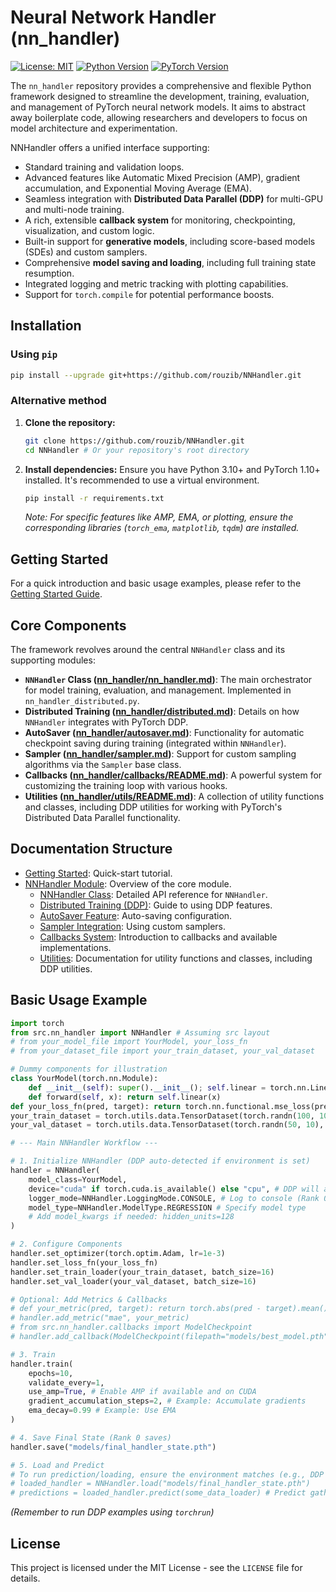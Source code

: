# Neural Network Handler (nn_handler)

[![License: MIT](https://img.shields.io/badge/License-MIT-yellow.svg)](https://opensource.org/licenses/MIT) <!-- Optional: Add license -->
[![Python Version](https://img.shields.io/badge/python-3.10%2B-blue.svg)](https://www.python.org/) <!-- Optional: Add Python version -->
[![PyTorch Version](https://img.shields.io/badge/pytorch-2.0%2B-orange.svg)](https://pytorch.org/) <!-- Optional: Add PyTorch version -->

The `nn_handler` repository provides a comprehensive and flexible Python framework designed to streamline the development, training, evaluation, and management of PyTorch neural network models. It aims to abstract away boilerplate code, allowing researchers and developers to focus on model architecture and experimentation.

NNHandler offers a unified interface supporting:
*   Standard training and validation loops.
*   Advanced features like Automatic Mixed Precision (AMP), gradient accumulation, and Exponential Moving Average (EMA).
*   Seamless integration with **Distributed Data Parallel (DDP)** for multi-GPU and multi-node training.
*   A rich, extensible **callback system** for monitoring, checkpointing, visualization, and custom logic.
*   Built-in support for **generative models**, including score-based models (SDEs) and custom samplers.
*   Comprehensive **model saving and loading**, including full training state resumption.
*   Integrated logging and metric tracking with plotting capabilities.
*   Support for `torch.compile` for potential performance boosts.

## Installation

### Using `pip`

```bash
pip install --upgrade git+https://github.com/rouzib/NNHandler.git
```

### Alternative method

1.  **Clone the repository:**
    ```bash
    git clone https://github.com/rouzib/NNHandler.git
    cd NNHandler # Or your repository's root directory
    ```

2.  **Install dependencies:** Ensure you have Python 3.10+ and PyTorch 1.10+ installed. It's recommended to use a virtual environment.
    ```bash
    pip install -r requirements.txt
    ```
    *Note: For specific features like AMP, EMA, or plotting, ensure the corresponding libraries (`torch_ema`, `matplotlib`, `tqdm`) are installed.*

## Getting Started

For a quick introduction and basic usage examples, please refer to the [Getting Started Guide](doc/getting_started.md).

## Core Components

The framework revolves around the central `NNHandler` class and its supporting modules:

*   **`NNHandler` Class ([nn_handler/nn_handler.md](doc/nn_handler/nn_handler.md))**: The main orchestrator for model training, evaluation, and management. Implemented in `nn_handler_distributed.py`.
*   **Distributed Training ([nn_handler/distributed.md](doc/nn_handler/distributed.md))**: Details on how `NNHandler` integrates with PyTorch DDP.
*   **AutoSaver ([nn_handler/autosaver.md](doc/nn_handler/autosaver.md))**: Functionality for automatic checkpoint saving during training (integrated within `NNHandler`).
*   **Sampler ([nn_handler/sampler.md](doc/nn_handler/sampler.md))**: Support for custom sampling algorithms via the `Sampler` base class.
*   **Callbacks ([nn_handler/callbacks/README.md](doc/nn_handler/callbacks/README.md))**: A powerful system for customizing the training loop with various hooks.
*   **Utilities ([nn_handler/utils/README.md](doc/nn_handler/utils/README.md))**: A collection of utility functions and classes, including DDP utilities for working with PyTorch's Distributed Data Parallel functionality.

## Documentation Structure

*   [Getting Started](doc/getting_started.md): Quick-start tutorial.
*   [NNHandler Module](doc/nn_handler/README.md): Overview of the core module.
    *   [NNHandler Class](doc/nn_handler/nn_handler.md): Detailed API reference for `NNHandler`.
    *   [Distributed Training (DDP)](doc/nn_handler/distributed.md): Guide to using DDP features.
    *   [AutoSaver Feature](doc/nn_handler/autosaver.md): Auto-saving configuration.
    *   [Sampler Integration](doc/nn_handler/sampler.md): Using custom samplers.
    *   [Callbacks System](doc/nn_handler/callbacks/README.md): Introduction to callbacks and available implementations.
    *   [Utilities](doc/nn_handler/utils/README.md): Documentation for utility functions and classes, including DDP utilities.

## Basic Usage Example

```python
import torch
from src.nn_handler import NNHandler # Assuming src layout
# from your_model_file import YourModel, your_loss_fn
# from your_dataset_file import your_train_dataset, your_val_dataset

# Dummy components for illustration
class YourModel(torch.nn.Module):
    def __init__(self): super().__init__(); self.linear = torch.nn.Linear(10, 1)
    def forward(self, x): return self.linear(x)
def your_loss_fn(pred, target): return torch.nn.functional.mse_loss(pred, target)
your_train_dataset = torch.utils.data.TensorDataset(torch.randn(100, 10), torch.randn(100, 1))
your_val_dataset = torch.utils.data.TensorDataset(torch.randn(50, 10), torch.randn(50, 1))

# --- Main NNHandler Workflow ---

# 1. Initialize NNHandler (DDP auto-detected if environment is set)
handler = NNHandler(
    model_class=YourModel,
    device="cuda" if torch.cuda.is_available() else "cpu", # DDP will assign specific cuda device
    logger_mode=NNHandler.LoggingMode.CONSOLE, # Log to console (Rank 0 only)
    model_type=NNHandler.ModelType.REGRESSION # Specify model type
    # Add model_kwargs if needed: hidden_units=128
)

# 2. Configure Components
handler.set_optimizer(torch.optim.Adam, lr=1e-3)
handler.set_loss_fn(your_loss_fn)
handler.set_train_loader(your_train_dataset, batch_size=16)
handler.set_val_loader(your_val_dataset, batch_size=16)

# Optional: Add Metrics & Callbacks
# def your_metric(pred, target): return torch.abs(pred - target).mean().item()
# handler.add_metric("mae", your_metric)
# from src.nn_handler.callbacks import ModelCheckpoint
# handler.add_callback(ModelCheckpoint(filepath="models/best_model.pth", monitor="val_loss"))

# 3. Train
handler.train(
    epochs=10,
    validate_every=1,
    use_amp=True, # Enable AMP if available and on CUDA
    gradient_accumulation_steps=2, # Example: Accumulate gradients
    ema_decay=0.99 # Example: Use EMA
)

# 4. Save Final State (Rank 0 saves)
handler.save("models/final_handler_state.pth")

# 5. Load and Predict
# To run prediction/loading, ensure the environment matches (e.g., DDP or single process)
# loaded_handler = NNHandler.load("models/final_handler_state.pth")
# predictions = loaded_handler.predict(some_data_loader) # Predict gathers on Rank 0
```
*(Remember to run DDP examples using `torchrun`)*
## License

This project is licensed under the MIT License - see the `LICENSE` file for details.
